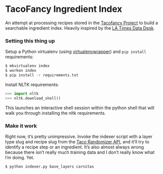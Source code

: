 # TacoFancy Ingredient Index

An attempt at processing recipes stored in the [Tacofancy
Project](https://github.com/sinker/tacofancy) to build a searchable ingredient
index. Heavily inspired by the [LA Times Data
Desk](http://datadesk.latimes.com/posts/2013/12/natural-language-processing-in-the-kitchen/).

### Setting this thing up

Setup a Python virtualenv (using
[virtualenvwrapper](http://virtualenvwrapper.readthedocs.org/en/latest/)) 
and ``pip install`` requirements:

``` bash
$ mkvirtualenv index
$ workon index
$ pip install -r requirements.txt
```

Install NLTK requirements:

``` python
>>> import nltk
>>> nltk.download_shell()
```

This launches an interactive shell session within the python shell that will
walk you through installing the nltk requirements.

### Make it work

Right now, it’s pretty unimpressive. Invoke the indexer script with a layer type
slug and recipe slug from the [Taco Randomizer
API](http://www.randomtaco.me/base_layers/), and it’ll try to identify a recipe 
step or an ingredient. It’s also almost always wrong because there isn’t really 
much training data and I don’t really know what I’m doing. Yet.

``` bash
$ python indexer.py base_layers carnitas
```
